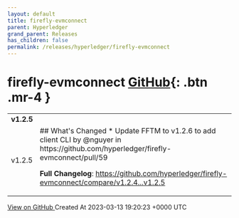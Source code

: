 ```yaml
---
layout: default
title: firefly-evmconnect
parent: Hyperledger
grand_parent: Releases
has_children: false
permalink: /releases/hyperledger/firefly-evmconnect
---
```


# firefly-evmconnect <span class="fs-3 right-align">[GitHub](https://github.com/hyperledger/firefly-evmconnect){: .btn .mr-4 }</span>


<div>
    <table>
        <tr>
            <td colspan="2">
                <b>
                    v1.2.5
                </b>
            </td>
        </tr>
        <tr>
            <td>
                <span class="chip">
                    v1.2.5
                </span>
            </td>
            <td>
                ## What's Changed
* Update FFTM to v1.2.6 to add client CLI by @nguyer in https://github.com/hyperledger/firefly-evmconnect/pull/59


**Full Changelog**: https://github.com/hyperledger/firefly-evmconnect/compare/v1.2.4...v1.2.5
            </td>
        </tr>
    </table>
    <a href="https://github.com/hyperledger/firefly-evmconnect/releases/tag/v1.2.5" class=".btn">
        View on GitHub
    </a>
    <span class="right-align">
        Created At 2023-03-13 19:20:23 +0000 UTC
    </span>
</div>

